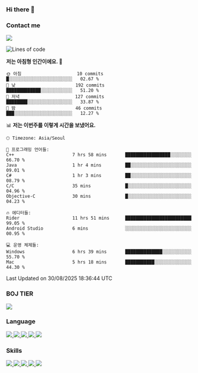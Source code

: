 ### Hi there 👋

<!-- Contact me-->
### Contact me
<a href="mailto:hiko1931@gmail.com">
    <img src="https://img.shields.io/badge/Gmail-D14836?logo=gmail&logoColor=white">
</a>

<!--START_SECTION:waka-->
![Lines of code](https://img.shields.io/badge/%EC%A0%80%EB%8A%94%20%EC%97%AC%ED%83%9C%EA%B9%8C%EC%A7%80%20-3.2%20million%20%EC%A4%84%EC%9D%98%20%EC%BD%94%EB%93%9C%EB%A5%BC%20%EC%9E%91%EC%84%B1%ED%96%88%EC%96%B4%EC%9A%94.-blue)

**저는 아침형 인간이에요. 🐤** 

```text
🌞 아침                     10 commits          █░░░░░░░░░░░░░░░░░░░░░░░░   02.67 % 
🌆 낮　                     192 commits         █████████████░░░░░░░░░░░░   51.20 % 
🌃 저녁                     127 commits         ████████░░░░░░░░░░░░░░░░░   33.87 % 
🌙 밤　                     46 commits          ███░░░░░░░░░░░░░░░░░░░░░░   12.27 % 
```


📊 **저는 이번주를 이렇게 시간을 보냈어요.** 

```text
🕑︎ Timezone: Asia/Seoul

💬 프로그래밍 언어들: 
C++                      7 hrs 58 mins       █████████████████░░░░░░░░   66.70 % 
Java                     1 hr 4 mins         ██░░░░░░░░░░░░░░░░░░░░░░░   09.01 % 
C#                       1 hr 3 mins         ██░░░░░░░░░░░░░░░░░░░░░░░   08.79 % 
C/C                      35 mins             █░░░░░░░░░░░░░░░░░░░░░░░░   04.96 % 
Objective-C              30 mins             █░░░░░░░░░░░░░░░░░░░░░░░░   04.23 % 

🔥 에디터들: 
Rider                    11 hrs 51 mins      █████████████████████████   99.05 % 
Android Studio           6 mins              ░░░░░░░░░░░░░░░░░░░░░░░░░   00.95 % 

💻 운영 체제들: 
Windows                  6 hrs 39 mins       ██████████████░░░░░░░░░░░   55.70 % 
Mac                      5 hrs 18 mins       ███████████░░░░░░░░░░░░░░   44.30 % 
```


 Last Updated on 30/08/2025 18:36:44 UTC
<!--END_SECTION:waka-->

<!-- BOJ -->
### BOJ TIER
[![](http://mazassumnida.wtf/api/v2/generate_badge?boj=swifter)](https://solved.ac/swifter)

### Language
<a href="https://java.com">
    <img src="https://img.shields.io/badge/Java-007396?logo=java&logoColor=white">
</a>
<a href="https://kotlinlang.org">
    <img src="https://img.shields.io/badge/Kotlin-7F52FF?logo=kotlin&logoColor=white">
</a>
<a href="https://developer.mozilla.org/ko/docs/Web/JavaScript">
    <img src="https://img.shields.io/badge/JavaScript-F7DF1E?logo=javascript&logoColor=white">
</a>
<a href="https://isocpp.org/">
    <img src="https://img.shields.io/badge/C++-00599C?logo=cplusplus&logoColor=white">
</a>
<a href="https://learn.microsoft.com/ko-kr/dotnet/csharp/">
    <img src="https://img.shields.io/badge/csharp-239120?logo=csharp&logoColor=white">
</a>


### Skills
<a href="https://developer.android.com">
    <img src="https://img.shields.io/badge/Android-3DDC84?logo=android&logoColor=white">
</a>
<a href="https://reactivex.io">
    <img src="https://img.shields.io/badge/ReactiveX-B7178C?logo=ReactiveX&logoColor=white">
</a>
<a href="https://nodejs.org">
    <img src="https://img.shields.io/badge/Node.js-339933?logo=node.js&logoColor=white">
</a>
<a href="https://unity.com/kr">
    <img src="https://img.shields.io/badge/unity-FFFFFF?logo=unity&logoColor=black">
</a>
<a href="https://www.unrealengine.com/ko">
    <img src="https://img.shields.io/badge/unrealengine-0E1128?logo=unrealengine&logoColor=white">
</a>
